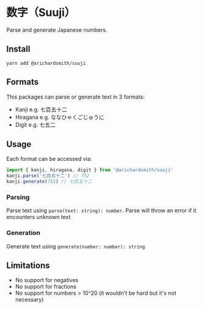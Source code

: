 # 数字（Suuji）

Parse and generate Japanese numbers.

## Install

```
yarn add @arichardsmith/suuji
```

## Formats

This packages can parse or generate text in 3 formats:

- Kanji e.g. 七百五十二
- Hiragana e.g. ななひゃくごじゅうに
- Digit e.g. 七五二

## Usage

Each format can be accessed via:

```ts
import { kanji, hiragana, digit } from '@arichardsmith/suuji'
kanji.parse('七百五十二') // 752
kanji.generate(752) // 七百五十二
```

### Parsing

Parse text using `parse(text: string): number`. Parse will throw an error if it encounters unknown text

### Generation

Generate text using `generate(number: number): string`

## Limitations

- No support for negatives
- No support for fractions
- No support for numbers > 10^20 (it wouldn't be hard but it's not necessary)
